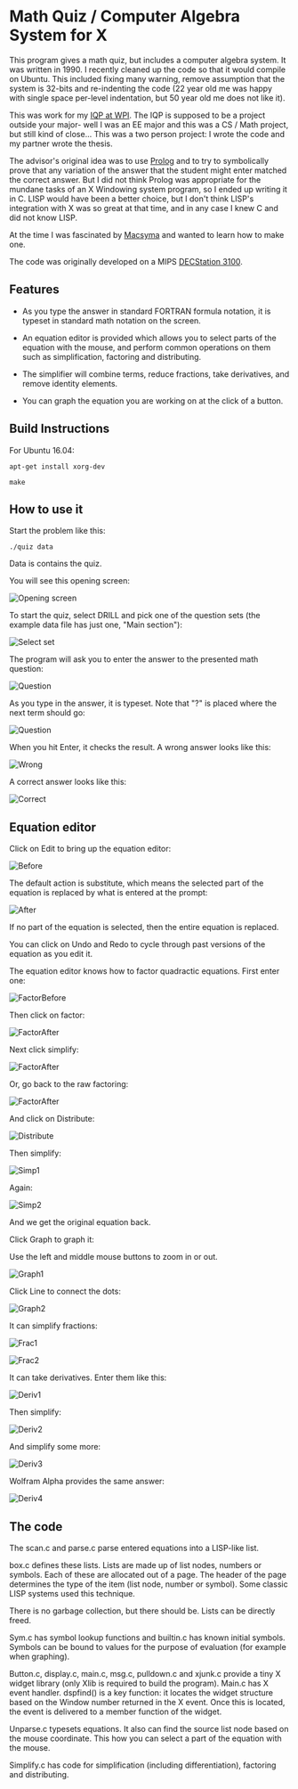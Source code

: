 # Math Quiz / Computer Algebra System for X

This program gives a math quiz, but includes a computer algebra system.  It
was written in 1990.  I recently cleaned up the code so that it would
compile on Ubuntu.  This included fixing many warning, remove assumption
that the system is 32-bits and re-indenting the code (22 year old me was
happy with single space per-level indentation, but 50 year old me does not
like it).

This was work for my [IQP at WPI](https://www.wpi.edu/academics/undergraduate/interactive-qualifying-project). 
The IQP is supposed to be a project outside your major- well I was an EE
major and this was a CS / Math project, but still kind of close...  This was
a two person project: I wrote the code and my partner wrote the thesis.

The advisor's original idea was to use
[Prolog](https://en.wikipedia.org/wiki/Prolog) and to try to symbolically
prove that any variation of the answer that the student might enter matched
the correct answer.  But I did not think Prolog was appropriate for the mundane
tasks of an X Windowing system program, so I ended up writing it in C.  LISP
would have been a better choice, but I don't think LISP's integration with X
was so great at that time, and in any case I knew C and did not know LISP.

At the time I was fascinated by
[Macsyma](https://en.wikipedia.org/wiki/Macsyma) and wanted to learn how to
make one.

The code was originally developed on a MIPS [DECStation 3100](https://en.wikipedia.org/wiki/DECstation).

## Features

* As you type the answer in standard FORTRAN formula notation, it is typeset in standard math notation on the screen.

* An equation editor is provided which allows you to select parts of the equation with the mouse, and perform common operations on them such as simplification, factoring and distributing.

* The simplifier will combine terms, reduce fractions, take derivatives, and remove identity elements.

* You can graph the equation you are working on at the click of a button.

## Build Instructions

For Ubuntu 16.04:

	apt-get install xorg-dev

	make

## How to use it

Start the problem like this:

	./quiz data

Data is contains the quiz.

You will see this opening screen:

![Opening screen](pics/a.png)

To start the quiz, select DRILL and pick one of the question sets (the
example data file has just one, "Main section"):

![Select set](pics/b.png)

The program will ask you to enter the answer to the presented math question:

![Question](pics/c.png)

As you type in the answer, it is typeset.  Note that "?" is placed where the
next term should go:

![Question](pics/d.png)

When you hit Enter, it checks the result.  A wrong answer looks like this:

![Wrong](pics/e.png)

A correct answer looks like this:

![Correct](pics/f.png)

## Equation editor

Click on Edit to bring up the equation editor:

![Before](pics/jj.png)

The default action is substitute, which means the selected part of the
equation is replaced by what is entered at the prompt:

![After](pics/kk.png)

If no part of the equation is selected, then the entire equation is
replaced.

You can click on Undo and Redo to cycle through past versions of the
equation as you edit it.

The equation editor knows how to factor quadractic equations.  First enter
one:

![FactorBefore](pics/g.png)

Then click on factor:

![FactorAfter](pics/h.png)

Next click simplify:

![FactorAfter](pics/i.png)

Or, go back to the raw factoring:

![FactorAfter](pics/z.png)

And click on Distribute:

![Distribute](pics/aa.png)

Then simplify:

![Simp1](pics/bb.png)

Again:

![Simp2](pics/cc.png)

And we get the original equation back.

Click Graph to graph it:

Use the left and middle mouse buttons to zoom in or out.

![Graph1](pics/dd.png)

Click Line to connect the dots:

![Graph2](pics/ee.png)

It can simplify fractions:

![Frac1](pics/ll.png)

![Frac2](pics/mm.png)

It can take derivatives.  Enter them like this:

![Deriv1](pics/nn.png)

Then simplify:

![Deriv2](pics/oo.png)

And simplify some more:

![Deriv3](pics/pp.png)

Wolfram Alpha provides the same answer:

![Deriv4](pics/qq.png)

## The code

The scan.c and parse.c parse entered equations into a LISP-like list.

box.c defines these lists.  Lists are made up of list nodes, numbers or
symbols.  Each of these are allocated out of a page.  The header of the page
determines the type of the item (list node, number or symbol).  Some classic
LISP systems used this technique.

There is no garbage collection, but there should be.  Lists can be directly
freed.

Sym.c has symbol lookup functions and builtin.c has known initial symbols. 
Symbols can be bound to values for the purpose of evaluation (for example
when graphing).

Button.c, display.c, main.c, msg.c, pulldown.c and xjunk.c provide a tiny X
widget library (only Xlib is required to build the program).  Main.c has X
event handler.  dspfind() is a key function: it locates the widget structure
based on the Window number returned in the X event.  Once this is located,
the event is delivered to a member function of the widget.

Unparse.c typesets equations.  It also can find the source list node based
on the mouse coordinate.  This how you can select a part of the equation
with the mouse.

Simplify.c has code for simplification (including differentiation),
factoring and distributing.
